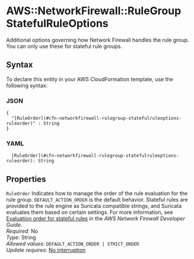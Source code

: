# AWS::NetworkFirewall::RuleGroup StatefulRuleOptions<a name="aws-properties-networkfirewall-rulegroup-statefulruleoptions"></a>

Additional options governing how Network Firewall handles the rule group\. You can only use these for stateful rule groups\.

## Syntax<a name="aws-properties-networkfirewall-rulegroup-statefulruleoptions-syntax"></a>

To declare this entity in your AWS CloudFormation template, use the following syntax:

### JSON<a name="aws-properties-networkfirewall-rulegroup-statefulruleoptions-syntax.json"></a>

```
{
  "[RuleOrder](#cfn-networkfirewall-rulegroup-statefulruleoptions-ruleorder)" : String
}
```

### YAML<a name="aws-properties-networkfirewall-rulegroup-statefulruleoptions-syntax.yaml"></a>

```
  [RuleOrder](#cfn-networkfirewall-rulegroup-statefulruleoptions-ruleorder): String
```

## Properties<a name="aws-properties-networkfirewall-rulegroup-statefulruleoptions-properties"></a>

`RuleOrder` <a name="cfn-networkfirewall-rulegroup-statefulruleoptions-ruleorder"></a>
Indicates how to manage the order of the rule evaluation for the rule group\. `DEFAULT_ACTION_ORDER` is the default behavior\. Stateful rules are provided to the rule engine as Suricata compatible strings, and Suricata evaluates them based on certain settings\. For more information, see [Evaluation order for stateful rules](https://docs.aws.amazon.com/network-firewall/latest/developerguide/suricata-rule-evaluation-order.html) in the _AWS Network Firewall Developer Guide_\.  
_Required_: No  
_Type_: String  
_Allowed values_: `DEFAULT_ACTION_ORDER | STRICT_ORDER`  
_Update requires_: [No interruption](https://docs.aws.amazon.com/AWSCloudFormation/latest/UserGuide/using-cfn-updating-stacks-update-behaviors.html#update-no-interrupt)
